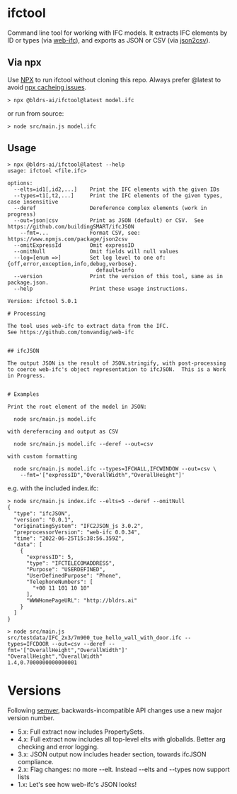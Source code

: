 # ifctool
Command line tool for working with IFC models.  It extracts IFC elements by ID or types (via [web-ifc](https://github.com/tomvandig/web-ifc)), and exports as JSON or CSV (via [json2csv](https://www.npmjs.com/package/json2csv)).

## Via npx
Use [NPX](https://nodejs.dev/learn/the-npx-nodejs-package-runner) to run ifctool without cloning this repo.  Always prefer @latest to avoid [npx cacheing issues](https://github.com/npm/cli/issues/2329).
```
> npx @bldrs-ai/ifctool@latest model.ifc
```
or run from source:
```
> node src/main.js model.ifc
```

## Usage
```
> npx @bldrs-ai/ifctool@latest --help
usage: ifctool <file.ifc>

options:
  --elts=id1[,id2,...]    Print the IFC elements with the given IDs
  --types=t1[,t2,...]     Print the IFC elements of the given types, case insensitive
  --deref                 Dereference complex elements (work in progress)
  --out=json|csv          Print as JSON (default) or CSV.  See https://github.com/buildingSMART/ifcJSON
    --fmt=...             Format CSV, see: https://www.npmjs.com/package/json2csv
  --omitExpressId         Omit expressID
  --omitNull              Omit fields will null values
  --log=[enum =>]         Set log level to one of: {off,error,exception,info,debug,verbose}.
                            default=info
  --version               Print the version of this tool, same as in package.json.
  --help                  Print these usage instructions.

Version: ifctool 5.0.1

# Processing

The tool uses web-ifc to extract data from the IFC.
See https://github.com/tomvandig/web-ifc


## ifcJSON

The output JSON is the result of JSON.stringify, with post-processing
to coerce web-ifc's object representation to ifcJSON.  This is a Work
in Progress.


# Examples

Print the root element of the model in JSON:

  node src/main.js model.ifc

with dereferncing and output as CSV

  node src/main.js model.ifc --deref --out=csv

with custom formatting

  node src/main.js model.ifc --types=IFCWALL,IFCWINDOW --out=csv \
    --fmt='["expressID","OverallWidth","OverallHeight"]'
```

e.g. with the included index.ifc:

```
> node src/main.js index.ifc --elts=5 --deref --omitNull
{
  "type": "ifcJSON",
  "version": "0.0.1",
  "originatingSystem": "IFC2JSON_js 3.0.2",
  "preprocessorVersion": "web-ifc 0.0.34",
  "time": "2022-06-25T15:38:56.359Z",
  "data": [
    {
      "expressID": 5,
      "type": "IFCTELECOMADDRESS",
      "Purpose": "USERDEFINED",
      "UserDefinedPurpose": "Phone",
      "TelephoneNumbers": [
        "+00 11 101 10 10"
      ],
      "WWWHomePageURL": "http://bldrs.ai"
    }
  ]
}
```

```
> node src/main.js src/testdata/IFC_2x3/7m900_tue_hello_wall_with_door.ifc --types=IFCDOOR --out=csv --deref --fmt='["OverallHeight","OverallWidth"]'
"OverallHeight","OverallWidth"
1.4,0.7000000000000001
```

# Versions
Following [semver](https://semver.org/), backwards-incompatible API changes use a new major version number.
- 5.x: Full extract now includes PropertySets.
- 4.x: Full extract now includes all top-level elts with globalIds.  Better arg checking and error logging. 
- 3.x: JSON output now includes header section, towards ifcJSON compliance.
- 2.x: Flag changes: no more --elt. Instead --elts and --types now support lists
- 1.x: Let's see how web-ifc's JSON looks!
